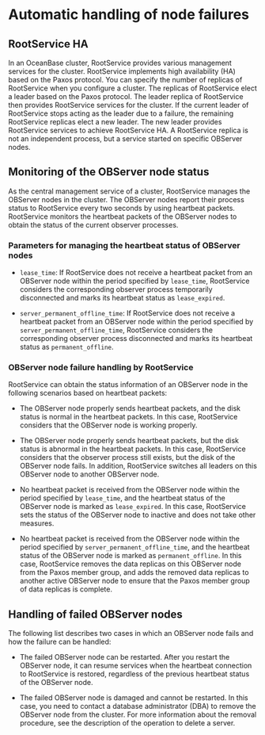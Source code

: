 # Automatic handling of node failures

## RootService HA

In an OceanBase cluster, RootService provides various management services for the cluster. RootService implements high availability (HA) based on the Paxos protocol. You can specify the number of replicas of RootService when you configure a cluster. The replicas of RootService elect a leader based on the Paxos protocol. The leader replica of RootService then provides RootService services for the cluster. If the current leader of RootService stops acting as the leader due to a failure, the remaining RootService replicas elect a new leader. The new leader provides RootService services to achieve RootService HA. A RootService replica is not an independent process, but a service started on specific OBServer nodes.

## Monitoring of the OBServer node status

As the central management service of a cluster, RootService manages the OBServer nodes in the cluster. The OBServer nodes report their process status to RootService every two seconds by using heartbeat packets. RootService monitors the heartbeat packets of the OBServer nodes to obtain the status of the current observer processes.

### Parameters for managing the heartbeat status of OBServer nodes

* `lease_time`: If RootService does not receive a heartbeat packet from an OBServer node within the period specified by `lease_time`, RootService considers the corresponding observer process temporarily disconnected and marks its heartbeat status as `lease_expired`.

* `server_permanent_offline_time`: If RootService does not receive a heartbeat packet from an OBServer node within the period specified by `server_permanent_offline_time`, RootService considers the corresponding observer process disconnected and marks its heartbeat status as `permanent_offline`.

### OBServer node failure handling by RootService

RootService can obtain the status information of an OBServer node in the following scenarios based on heartbeat packets:

* The OBServer node properly sends heartbeat packets, and the disk status is normal in the heartbeat packets. In this case, RootService considers that the OBServer node is working properly.

* The OBServer node properly sends heartbeat packets, but the disk status is abnormal in the heartbeat packets. In this case, RootService considers that the observer process still exists, but the disk of the OBServer node fails. In addition, RootService switches all leaders on this OBServer node to another OBServer node.

* No heartbeat packet is received from the OBServer node within the period specified by `lease_time`, and the heartbeat status of the OBServer node is marked as `lease_expired`. In this case, RootService sets the status of the OBServer node to inactive and does not take other measures.

* No heartbeat packet is received from the OBServer node within the period specified by `server_permanent_offline_time`, and the heartbeat status of the OBServer node is marked as `permanent_offline`. In this case, RootService removes the data replicas on this OBServer node from the Paxos member group, and adds the removed data replicas to another active OBServer node to ensure that the Paxos member group of data replicas is complete.

## Handling of failed OBServer nodes

The following list describes two cases in which an OBServer node fails and how the failure can be handled:

* The failed OBServer node can be restarted. After you restart the OBServer node, it can resume services when the heartbeat connection to RootService is restored, regardless of the previous heartbeat status of the OBServer node.

* The failed OBServer node is damaged and cannot be restarted. In this case, you need to contact a database administrator (DBA) to remove the OBServer node from the cluster. For more information about the removal procedure, see the description of the operation to delete a server.

